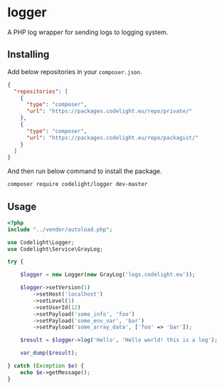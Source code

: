 # logger
A PHP log wrapper for sending logs to logging system.

## Installing

Add below repositories in your `composer.json`.

```json
{
  "repositories": [
    {
      "type": "composer",
      "url": "https://packages.codelight.eu/repo/private/"
    },
    {
      "type": "composer",
      "url": "https://packages.codelight.eu/repo/packagist/"
    }
  ]
}
```

And then run below command to install the package.

```bash
composer require codelight/logger dev-master
```

## Usage

```php
<?php
include "../vendor/autoload.php";

use Codelight\Logger;
use Codelight\Service\GrayLog;

try {

    $logger = new Logger(new GrayLog('logs.codelight.eu'));

    $logger->setVersion(1)
        ->setHost('localhost')
        ->setLevel(1)
        ->setUserId(12)
        ->setPayload('some_info', 'foo')
        ->setPayload('some_env_var', 'bar')
        ->setPayload('some_array_data', ['foo' => 'bar']);

    $result = $logger->log('Hello', 'Hello world! this is a log');

    var_dump($result);

} catch (Exception $e) {
    echo $e->getMessage();
}
```
